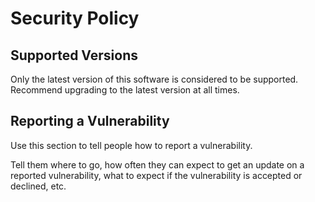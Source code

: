 # Security Policy

## Supported Versions

Only the latest version of this software is considered to be supported. Recommend upgrading to the latest version at all times.

## Reporting a Vulnerability

Use this section to tell people how to report a vulnerability.

Tell them where to go, how often they can expect to get an update on a
reported vulnerability, what to expect if the vulnerability is accepted or
declined, etc.
